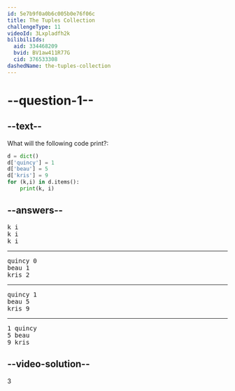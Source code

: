 ```yaml
---
id: 5e7b9f0a0b6c005b0e76f06c
title: The Tuples Collection
challengeType: 11
videoId: 3Lxpladfh2k
bilibiliIds:
  aid: 334468209
  bvid: BV1aw411R77G
  cid: 376533308
dashedName: the-tuples-collection
---
```


# --question-1--

## --text--

What will the following code print?:

```python
d = dict()
d['quincy'] = 1
d['beau'] = 5
d['kris'] = 9
for (k,i) in d.items():
    print(k, i)
```

## --answers--

<pre>
k i
k i
k i
</pre>

---

<pre>
quincy 0
beau 1
kris 2
</pre>

---

<pre>
quincy 1
beau 5
kris 9
</pre>

---

<pre>
1 quincy
5 beau
9 kris
</pre>

## --video-solution--

3

